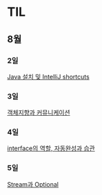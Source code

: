 # TIL

## 8월

### 2일
[Java 설치 및 IntelliJ shortcuts](https://praetoriani.tistory.com/41)
### 3일
[객체지향과 커뮤니케이션](https://praetoriani.tistory.com/42)
### 4일
[interface의 역할, 자동완성과 습관](https://praetoriani.tistory.com/43)

### 5일
[Stream과 Optional](https://praetoriani.tistory.com/manage/posts/)